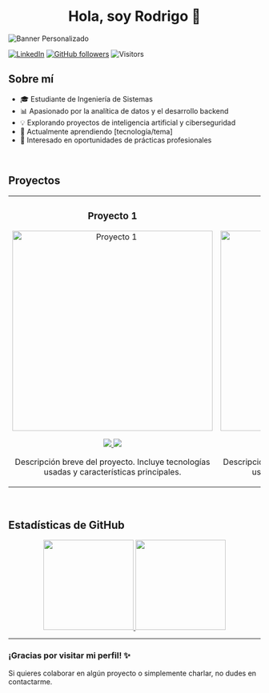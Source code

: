 <div align="center">
<h1 align="center">Hola, soy Rodrigo 👋</h1>
</div>

<img src="https://via.placeholder.com/800x200" alt="Banner Personalizado">

[![LinkedIn](https://img.shields.io/badge/-LinkedIn-blue?style=flat&logo=Linkedin&logoColor=white)](https://linkedin.com/in/tu-perfil)
[![GitHub followers](https://img.shields.io/github/followers/tu-usuario?style=social)](https://github.com/tu-usuario)
![Visitors](https://visitor-badge.glitch.me/badge?page_id=tu-usuario.tu-repo)

## Sobre mí
- 🎓 Estudiante de Ingeniería de Sistemas 
- 📊 Apasionado por la analítica de datos y el desarrollo backend 
- 💡 Explorando proyectos de inteligencia artificial y ciberseguridad 
- 🌱 Actualmente aprendiendo [tecnología/tema] 
- 🚀 Interesado en oportunidades de prácticas profesionales

<br>

## Proyectos
<table>
<tr>
<td width="50%">
<h3 align="center">Proyecto 1</h3>
<div align="center">
<a href="https://github.com/tu-usuario/tu-proyecto" target="_blank"><img src="https://via.placeholder.com/400x200" width="400" alt="Proyecto 1"></a>
<p>
<a href="https://github.com/tu-usuario/tu-proyecto" target="_blank">
<img src="https://img.shields.io/badge/CÓDIGO-00b4d8?style=for-the-badge&logo=github&logoColor=white">
</a>
<a href="https://youtu.be/enlace-video" target="_blank">
<img src="https://img.shields.io/badge/-Video-turquoise?style=for-the-badge&color=00e676">
</a>
</p>
<p>Descripción breve del proyecto. Incluye tecnologías usadas y características principales.</p>
</div>
</td>

<td width="50%">
<h3 align="center">Proyecto 2</h3>
<div align="center">
<a href="https://github.com/tu-usuario/tu-proyecto2" target="_blank"><img src="https://via.placeholder.com/400x200" width="400" alt="Proyecto 2"></a>
<p>
<a href="https://github.com/tu-usuario/tu-proyecto2" target="_blank">
<img src="https://img.shields.io/badge/CÓDIGO-0077b6?style=for-the-badge&logo=github&logoColor=white">
</a>
<a href="https://youtu.be/enlace-video2" target="_blank">
<img src="https://img.shields.io/badge/-Video-darkgreen?style=for-the-badge&color=00c853">
</a>
</p>
<p>Descripción breve del proyecto. Incluye tecnologías usadas y características principales.</p>
</div>
</td>
</tr>
</table>

<br>

## Estadísticas de GitHub

<p align="center">
<a href="https://github.com/tu-usuario">
  <img height="180em" src="https://github-readme-stats.vercel.app/api?username=tu-usuario&show_icons=true&theme=radical&include_all_commits=true&count_private=true"/>
  <img height="180em" src="https://github-readme-stats.vercel.app/api/top-langs/?username=tu-usuario&layout=compact&langs_count=8&theme=radical"/>
</a>
</p>

---

### ¡Gracias por visitar mi perfil! ✨
Si quieres colaborar en algún proyecto o simplemente charlar, no dudes en contactarme.
